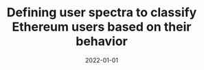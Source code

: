 ---
title: 'Defining user spectra to classify Ethereum users based on their behavior'
collection: publications
permalink: /publication/2022-Journal of Big Data-Defining-user.md
excerpt: 'G. Bonifazi, E. Corradini, D. Ursino, L. Virgili'
date: 2022-01-01
venue: 'Journal of Big Data'
link: 'https://doi.org/10.1186/s40537-022-00586-3'
location: 'Department of Information Engineering, Polytechnic University of Marche, Ancona, Italy'
---